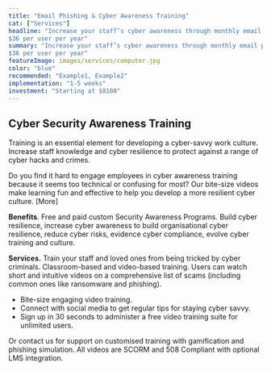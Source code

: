 ```yaml
---
title: "Email Phishing & Cyber Awareness Training"
cat: ["Services"]
headline: "Increase your staff’s cyber awareness through monthly email phishing campaigns and interactive bite-size online training. 
$36 per user per year"
summary: "Increase your staff’s cyber awareness through monthly email phishing campaigns and interactive bite-size online training. 
$36 per user per year"
featureImage: images/services/computer.jpg
color: "blue"
recommended: "Example1, Example2"
implementation: "1-5 weeks"
investment: "Starting at $8100"
---
```

## Cyber Security Awareness Training 

Training is an essential element for developing a cyber-savvy work culture. Increase staff knowledge and cyber resilience to protect against a range of cyber hacks and crimes.  


Do you find it hard to engage employees in cyber awareness training because it seems too technical or confusing for most? Our bite-size videos make learning fun and effective to help you develop a more resilient cyber culture. [More]   

**Benefits**. Free and paid custom Security Awareness Programs. Build cyber resilience,  increase cyber awareness to build organisational cyber resilience, reduce cyber risks, evidence cyber compliance, evolve cyber training and culture.

**Services.** Train your staff and loved ones from being tricked by cyber criminals. Classroom-based and video-based training. Users can watch short and intuitive videos on a comprehensive list of scams (including common ones like ransomware and phishing).

- Bite-size engaging video training.
- Connect with social media to get regular tips for staying cyber savvy. 
- Sign up in 30 seconds to administer a free video training suite for unlimited users.

Or contact us for support on customised training with gamification and phishing simulation. All videos are SCORM and 508 Compliant with optional LMS integration.


